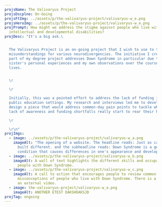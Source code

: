 ```yaml
---
projsName: The Valivaryus Project
projsDscplne: On-Going
projsFtImg: ../assets/p/the-valivaryus-project/valivaryus-w_e.png
projsHeroImg: ../assets/p/the-valivaryus-project/valivaryus-w_e.png
projPrompt: How might we address the stigma against people who live with
  intellectual and developmental disabilities?
projDesc: "It's a big ask.\ 


  The Valivaryus Project is an on-going project that I wish to use to tackle
  misunderstandings for various neurodivergencies. The initiative I created as a
  part of my degree project addresses Down Syndrome in particular due to my
  sister's personal experiences and my own observations over the course of our
  lives.


  \r

  \r

  Initially, this was a pointed effort to address the lack of funding in
  public education settings. My research and interviews led me to develop and
  design a piece that would address common-day pain points to tackle where the
  lack of awareness and funding shortfalls really start to rear their heads.\r

  \r

  \r\n"
projImgs:
  - image: ../assets/p/the-valivaryus-project/valivaryus-w_a.png
    imageAlt: "The opening of a website. The headline reads: Just as capable, Just
      built different. and the subheadline reads: Down Syndrome is a genetic
      condition that causes differences in one's appearance and development."
  - image: ../assets/p/the-valivaryus-project/valivaryus-w_b.png
    imageAlt: A wall of text highlights the different skills and occupations held by
      people with Down Syndrome.
  - image: ../assets/p/the-valivaryus-project/valivaryus-w_c.png
    imageAlt: A call to action that encourages people to review common
      misconceptions of people who live with Down Syndrome. There is a link to
      an external video.
  - image: the-valivaryus-project/valivaryus-w_e.png
    imageAlt: ANOTHER ETEST DAKSHDAKSJD
projTag: ongoing
---
```

